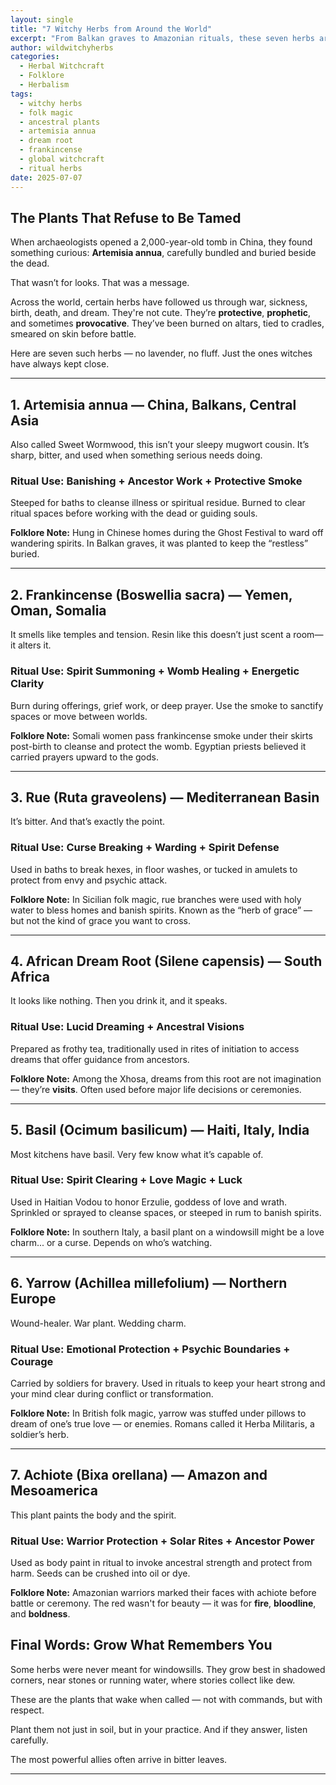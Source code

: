 ```yaml
---
layout: single
title: "7 Witchy Herbs from Around the World"
excerpt: "From Balkan graves to Amazonian rituals, these seven herbs are anything but ornamental. They’ve protected the dying, summoned ancestors, painted warriors, and guided dreams. This is witchcraft rooted in survival."
author: wildwitchyherbs
categories: 
  - Herbal Witchcraft
  - Folklore
  - Herbalism
tags: 
  - witchy herbs
  - folk magic
  - ancestral plants
  - artemisia annua
  - dream root
  - frankincense
  - global witchcraft
  - ritual herbs
date: 2025-07-07
---
```


## The Plants That Refuse to Be Tamed

When archaeologists opened a 2,000-year-old tomb in China, they found something curious: **Artemisia annua**, carefully bundled and buried beside the dead.

That wasn’t for looks. That was a message.

Across the world, certain herbs have followed us through war, sickness, birth, death, and dream. They're not cute. They’re **protective**, **prophetic**, and sometimes **provocative**. They’ve been burned on altars, tied to cradles, smeared on skin before battle. 

Here are seven such herbs — no lavender, no fluff. Just the ones witches have always kept close.

---

## 1. Artemisia annua — China, Balkans, Central Asia

Also called Sweet Wormwood, this isn’t your sleepy mugwort cousin. It’s sharp, bitter, and used when something serious needs doing.

### Ritual Use: Banishing + Ancestor Work + Protective Smoke  
Steeped for baths to cleanse illness or spiritual residue. Burned to clear ritual spaces before working with the dead or guiding souls.

**Folklore Note:** Hung in Chinese homes during the Ghost Festival to ward off wandering spirits. In Balkan graves, it was planted to keep the “restless” buried.

---

## 2. Frankincense (Boswellia sacra) — Yemen, Oman, Somalia

It smells like temples and tension. Resin like this doesn’t just scent a room—it alters it.

### Ritual Use: Spirit Summoning + Womb Healing + Energetic Clarity  
Burn during offerings, grief work, or deep prayer. Use the smoke to sanctify spaces or move between worlds.

**Folklore Note:** Somali women pass frankincense smoke under their skirts post-birth to cleanse and protect the womb. Egyptian priests believed it carried prayers upward to the gods.

---

## 3. Rue (Ruta graveolens) — Mediterranean Basin

It’s bitter. And that’s exactly the point.

### Ritual Use: Curse Breaking + Warding + Spirit Defense  
Used in baths to break hexes, in floor washes, or tucked in amulets to protect from envy and psychic attack.

**Folklore Note:** In Sicilian folk magic, rue branches were used with holy water to bless homes and banish spirits. Known as the “herb of grace” — but not the kind of grace you want to cross.

---

## 4. African Dream Root (Silene capensis) — South Africa

It looks like nothing. Then you drink it, and it speaks.

### Ritual Use: Lucid Dreaming + Ancestral Visions  
Prepared as frothy tea, traditionally used in rites of initiation to access dreams that offer guidance from ancestors.

**Folklore Note:** Among the Xhosa, dreams from this root are not imagination — they’re **visits**. Often used before major life decisions or ceremonies.

---

## 5. Basil (Ocimum basilicum) — Haiti, Italy, India

Most kitchens have basil. Very few know what it’s capable of.

### Ritual Use: Spirit Clearing + Love Magic + Luck  
Used in Haitian Vodou to honor Erzulie, goddess of love and wrath. Sprinkled or sprayed to cleanse spaces, or steeped in rum to banish spirits.

**Folklore Note:** In southern Italy, a basil plant on a windowsill might be a love charm... or a curse. Depends on who’s watching.

---

## 6. Yarrow (Achillea millefolium) — Northern Europe

Wound-healer. War plant. Wedding charm.

### Ritual Use: Emotional Protection + Psychic Boundaries + Courage  
Carried by soldiers for bravery. Used in rituals to keep your heart strong and your mind clear during conflict or transformation.

**Folklore Note:** In British folk magic, yarrow was stuffed under pillows to dream of one’s true love — or enemies. Romans called it Herba Militaris, a soldier’s herb.

---

## 7. Achiote (Bixa orellana) — Amazon and Mesoamerica

This plant paints the body and the spirit.

### Ritual Use: Warrior Protection + Solar Rites + Ancestor Power  
Used as body paint in ritual to invoke ancestral strength and protect from harm. Seeds can be crushed into oil or dye.

**Folklore Note:** Amazonian warriors marked their faces with achiote before battle or ceremony. The red wasn't for beauty — it was for **fire**, **bloodline**, and **boldness**.

## Final Words: Grow What Remembers You

Some herbs were never meant for windowsills. They grow best in shadowed corners, near stones or running water, where stories collect like dew.

These are the plants that wake when called — not with commands, but with respect.

Plant them not just in soil, but in your practice. And if they answer, listen carefully.

The most powerful allies often arrive in bitter leaves.

---


